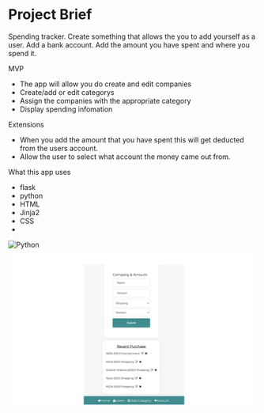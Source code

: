 # Project Brief

Spending tracker. Create something that allows the you to add yourself as a user. 
Add a bank account. 
Add the amount you have spent and where you spend it.

MVP

- The app will allow you do create and edit companies
- Create/add or edit categorys
- Assign the companies with the appropriate category
- Display spending infomation

Extensions

- When you add the amount that you have spent this will get deducted from the users account. 
- Allow the user to select what account the money came out from. 


What this app uses
- flask
- python
- HTML
- Jinja2
- CSS
- 
<img width="322" alt="Python" src="https://user-images.githubusercontent.com/73443858/121328322-23106680-c90c-11eb-99e4-875e495fcbf6.png">
<img src="img/Bottom_of_app.jpg" alt="Bottom of the app">
